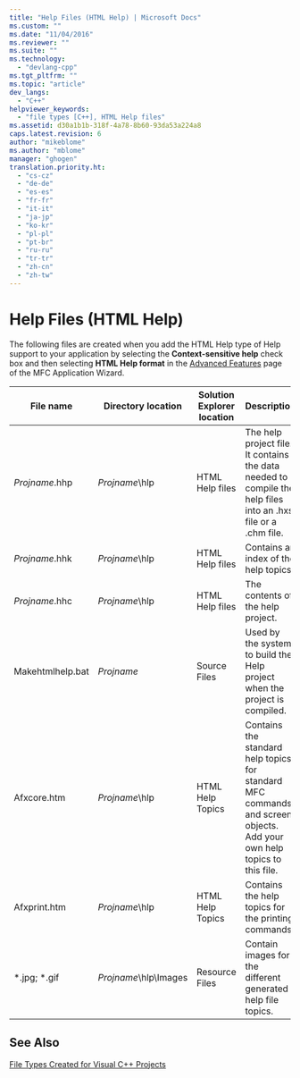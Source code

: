 ```yaml
---
title: "Help Files (HTML Help) | Microsoft Docs"
ms.custom: ""
ms.date: "11/04/2016"
ms.reviewer: ""
ms.suite: ""
ms.technology: 
  - "devlang-cpp"
ms.tgt_pltfrm: ""
ms.topic: "article"
dev_langs: 
  - "C++"
helpviewer_keywords: 
  - "file types [C++], HTML Help files"
ms.assetid: d30a1b1b-318f-4a78-8b60-93da53a224a8
caps.latest.revision: 6
author: "mikeblome"
ms.author: "mblome"
manager: "ghogen"
translation.priority.ht: 
  - "cs-cz"
  - "de-de"
  - "es-es"
  - "fr-fr"
  - "it-it"
  - "ja-jp"
  - "ko-kr"
  - "pl-pl"
  - "pt-br"
  - "ru-ru"
  - "tr-tr"
  - "zh-cn"
  - "zh-tw"
---
```

# Help Files (HTML Help)
The following files are created when you add the HTML Help type of Help support to your application by selecting the **Context-sensitive help** check box and then selecting **HTML Help format** in the [Advanced Features](../mfc/reference/advanced-features-mfc-application-wizard.md) page of the MFC Application Wizard.  
  
|File name|Directory location|Solution Explorer location|Description|  
|---------------|------------------------|--------------------------------|-----------------|  
|*Projname*.hhp|*Projname*\hlp|HTML Help files|The help project file. It contains the data needed to compile the help files into an .hxs file or a .chm file.|  
|*Projname*.hhk|*Projname*\hlp|HTML Help files|Contains an index of the help topics.|  
|*Projname*.hhc|*Projname*\hlp|HTML Help files|The contents of the help project.|  
|Makehtmlhelp.bat|*Projname*|Source Files|Used by the system to build the Help project when the project is compiled.|  
|Afxcore.htm|*Projname*\hlp|HTML Help Topics|Contains the standard help topics for standard MFC commands and screen objects. Add your own help topics to this file.|  
|Afxprint.htm|*Projname*\hlp|HTML Help Topics|Contains the help topics for the printing commands.|  
|*.jpg; \*.gif|*Projname*\hlp\Images|Resource Files|Contain images for the different generated help file topics.|  
  
## See Also  
 [File Types Created for Visual C++ Projects](../ide/file-types-created-for-visual-cpp-projects.md)
